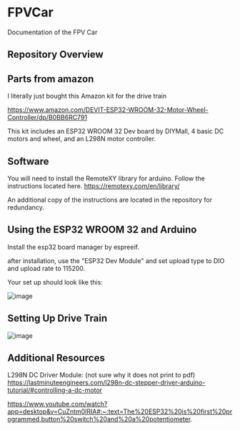 # FPVCar
Documentation of the FPV Car 

## Repository Overview


## Parts from amazon

I literally just bought this Amazon kit for the drive train

https://www.amazon.com/DEVIT-ESP32-WROOM-32-Motor-Wheel-Controller/dp/B0BB6RC791

This kit includes an ESP32 WROOM 32 Dev board by DIYMall, 4 basic DC motors and wheel, and an L298N motor controller.

## Software

You will need to install the RemoteXY library for arduino.  Follow the instructions located here. https://remotexy.com/en/library/

An additional copy of the instructions are located in the repository for redundancy.

## Using the ESP32 WROOM 32 and Arduino

Install the esp32 board manager by espreeif.

after installation, use the "ESP32 Dev Module" and set upload type to DIO and upload rate to 115200.

Your set up should look like this:

![image](https://github.com/user-attachments/assets/f997db81-1254-4bc3-9c0c-8af227972ba2)

## Setting Up Drive Train

![image](https://github.com/user-attachments/assets/451fe64b-f8a1-4eb4-8106-4d19f7b4deb2)

## Additional Resources

L298N DC Driver Module: (not sure why it does not print to pdf)
https://lastminuteengineers.com/l298n-dc-stepper-driver-arduino-tutorial/#controlling-a-dc-motor

https://www.youtube.com/watch?app=desktop&v=CuZntm0lRIA#:~:text=The%20ESP32%20is%20first%20programmed,button%20switch%20and%20a%20potentiometer.
